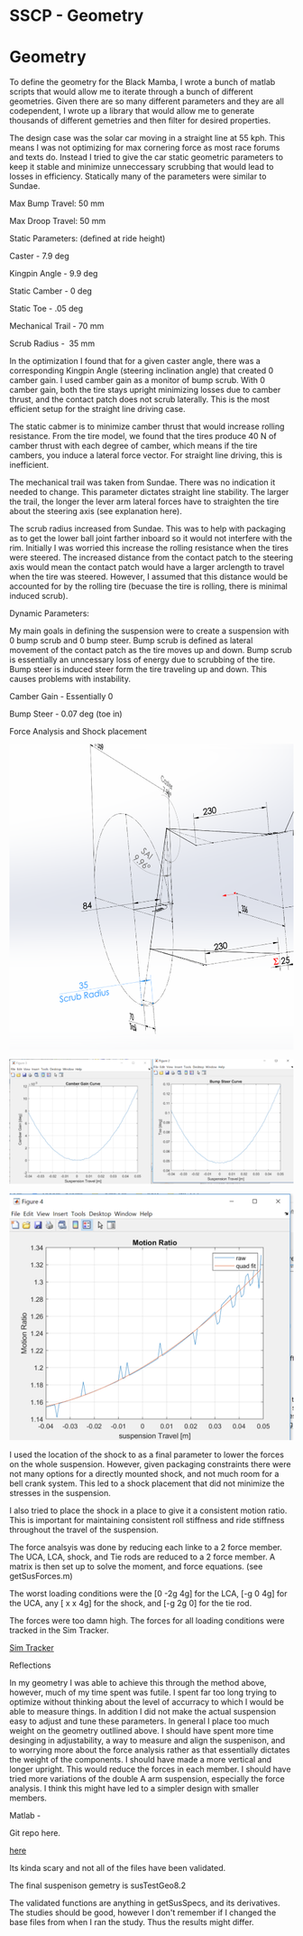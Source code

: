 # SSCP - Geometry

# Geometry

To define the geometry for the Black Mamba, I wrote a bunch of matlab scripts that would allow me to iterate through a bunch of different geometries. Given there are so many different parameters and they are all codependent, I wrote up a library that would allow me to generate thousands of different gemetries and then filter for desired properties. 

The design case was the solar car moving in a straight line at 55 kph. This means I was not optimizing for max cornering force as most race forums and texts do. Instead I tried to give the car static geometric parameters to keep it stable and minimize unneccessary scrubbing that would lead to losses in efficiency. Statically many of the parameters were similar to Sundae. 

Max Bump Travel: 50 mm

Max Droop Travel: 50 mm

Static Parameters: (defined at ride height)

Caster - 7.9 deg

Kingpin Angle - 9.9 deg

Static Camber - 0 deg

Static Toe - .05 deg

Mechanical Trail - 70 mm

Scrub Radius -  35 mm

In the optimization I found that for a given caster angle, there was a corresponding Kingpin Angle (steering inclination angle) that created 0 camber gain. I used camber gain as a monitor of bump scrub. With 0 camber gain, both the tire stays upright minimizing losses due to camber thrust, and the contact patch does not scrub laterally. This is the most efficient setup for the straight line driving case.

The static cabmer is to minimize camber thrust that would increase rolling resistance. From the tire model, we found that the tires produce 40 N of camber thrust with each degree of camber, which means if the tire cambers, you induce a lateral force vector. For straight line driving, this is inefficient.

The mechanical trail was taken from Sundae. There was no indication it needed to change. This parameter dictates straight line stability. The larger the trail, the longer the lever arm lateral forces have to straighten the tire about the steering axis (see explanation here).

The scrub radius increased from Sundae. This was to help with packaging as to get the lower ball joint farther inboard so it would not interfere with the rim. Initially I was worried this increase the rolling resistance when the tires were steered. The increased distance from the contact patch to the steering axis would mean the contact patch would have a larger arclength to travel when the tire was steered. However, I assumed that this distance would be accounted for by the rolling tire (becuase the tire is rolling, there is minimal induced scrub).

Dynamic Parameters:

My main goals in defining the suspension were to create a suspension with 0 bump scrub and 0 bump steer. Bump scrub is defined as lateral movement of the contact patch as the tire moves up and down. Bump scrub is essentially an unncessary loss of energy due to scrubbing of the tire. Bump steer is induced steer form the tire traveling up and down. This causes problems with instability.

Camber Gain - Essentially 0

Bump Steer - 0.07 deg (toe in)

Force Analysis and Shock placement  

![](../../../../../assets/image_2757b8d067.png)

![](../../../../../assets/image_90dc1b50ed.png)

![](../../../../../assets/image_f40058d6b3.png)

I used the location of the shock to as a final parameter to lower the forces on the whole suspension. However, given packaging constraints there were not many options for a directly mounted shock, and not much room for a bell crank system. This led to a shock placement that did not minimize the stresses in the suspension. 

I also tried to place the shock in a place to give it a consistent motion ratio. This is important for maintaining consistent roll stiffness and ride stiffness throughout the travel of the suspension.

The force analsyis was done by reducing each linke to a 2 force member. The UCA, LCA, shock, and Tie rods are reduced to a 2 force member. A matrix is then set up to solve the moment, and force equations. (see getSusForces.m)

The worst loading conditions were the [0 -2g 4g] for the LCA, [-g 0 4g] for the UCA, any [ x x 4g] for the shock, and [-g 2g 0] for the tie rod.

The forces were too damn high. The forces for all loading conditions were tracked in the Sim Tracker.

[ Sim Tracker](https://docs.google.com/spreadsheets/d/1bWJFtlUWpoaGmpJgBZxfMLjtX1Pybae_yBtQWG0BcQM/edit#gid=0)

Reflections

In my geometry I was able to achieve this through the method above, however, much of my time spent was futile. I spent far too long trying to optimize without thinking about the level of accurracy to which I would be able to measure things. In addition I did not make the actual suspension easy to adjust and tune these parameters. In general I place too much weight on the geometry outllined above. I should have spent more time desinging in adjustability, a way to measure and align the suspenison, and to worrying more about the force analysis rather as that essentially dictates the weight of the components. I should have made a more vertical and longer upright. This would reduce the forces in each member. I should have tried more variations of the double A arm suspension, especially the force analysis. I think this might have led to a simpler design with smaller members.  

Matlab - 

Git repo here.

[ here](https://github.com/sscp/suspensionMatlab2019)

Its kinda scary and not all of the files have been validated.

The final suspenison gemetry is susTestGeo8.2

The validated functions are anything in getSusSpecs, and its derivatives. The studies should be good, however I don't remember if I changed the base files from when I ran the study. Thus the results might differ.

